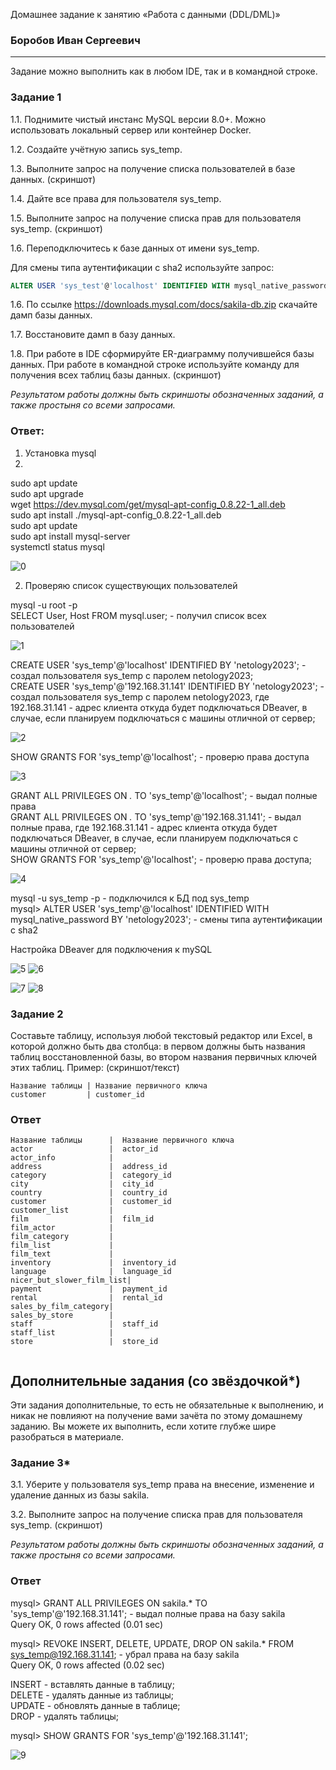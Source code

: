 Домашнее задание к занятию «Работа с данными (DDL/DML)»

### Боробов Иван Сергеевич

---

Задание можно выполнить как в любом IDE, так и в командной строке.

### Задание 1
1.1. Поднимите чистый инстанс MySQL версии 8.0+. Можно использовать локальный сервер или контейнер Docker.

1.2. Создайте учётную запись sys_temp. 

1.3. Выполните запрос на получение списка пользователей в базе данных. (скриншот)

1.4. Дайте все права для пользователя sys_temp. 

1.5. Выполните запрос на получение списка прав для пользователя sys_temp. (скриншот)

1.6. Переподключитесь к базе данных от имени sys_temp.

Для смены типа аутентификации с sha2 используйте запрос: 
```sql
ALTER USER 'sys_test'@'localhost' IDENTIFIED WITH mysql_native_password BY 'password';
```
1.6. По ссылке https://downloads.mysql.com/docs/sakila-db.zip скачайте дамп базы данных.

1.7. Восстановите дамп в базу данных.

1.8. При работе в IDE сформируйте ER-диаграмму получившейся базы данных. При работе в командной строке используйте команду для получения всех таблиц базы данных. (скриншот)

*Результатом работы должны быть скриншоты обозначенных заданий, а также простыня со всеми запросами.*

### Ответ:
1. Установка mysql
2. 
sudo apt update  
sudo apt upgrade  
wget https://dev.mysql.com/get/mysql-apt-config_0.8.22-1_all.deb  
sudo apt install ./mysql-apt-config_0.8.22-1_all.deb  
sudo apt update  
sudo apt install mysql-server  
systemctl status mysql  

![0](https://github.com/Borobov/05-Data-storage-and-transmission-systems-/blob/88b372c62c7e00f627777301b37a2512cf5c5861/IMG-12-02/img-12-02-0.png)

2. Проверяю список существующих пользователей
 
mysql -u root -p  
SELECT User, Host FROM mysql.user; - получил список всех пользователей  


![1](https://github.com/Borobov/05-Data-storage-and-transmission-systems-/blob/88b372c62c7e00f627777301b37a2512cf5c5861/IMG-12-02/img-12-02-1.png)


CREATE USER 'sys_temp'@'localhost' IDENTIFIED BY 'netology2023'; - создал пользователя sys_temp с паролем netology2023;  
CREATE USER 'sys_temp'@'192.168.31.141' IDENTIFIED BY 'netology2023'; - создал пользователя sys_temp с паролем netology2023, где 192.168.31.141 - адрес клиента откуда будет подключаться DBeaver, в случае, если планируем подключаться с машины отличной от сервер;  


![2](https://github.com/Borobov/05-Data-storage-and-transmission-systems-/blob/88b372c62c7e00f627777301b37a2512cf5c5861/IMG-12-02/img-12-02-2.png)


SHOW GRANTS FOR 'sys_temp'@'localhost'; - проверю права доступа  


![3](https://github.com/Borobov/05-Data-storage-and-transmission-systems-/blob/88b372c62c7e00f627777301b37a2512cf5c5861/IMG-12-02/img-12-02-3.png)


GRANT ALL PRIVILEGES ON *.* TO 'sys_temp'@'localhost'; - выдал полные права  
GRANT ALL PRIVILEGES ON *.* TO 'sys_temp'@'192.168.31.141'; - выдал полные права, где 192.168.31.141 - адрес клиента откуда будет подключаться DBeaver, в случае, если планируем подключаться с машины отличной от сервер;  
SHOW GRANTS FOR 'sys_temp'@'localhost'; - проверю права доступа;  


![4](https://github.com/Borobov/05-Data-storage-and-transmission-systems-/blob/88b372c62c7e00f627777301b37a2512cf5c5861/IMG-12-02/img-12-02-4.png)


mysql -u sys_temp -p - подключился к БД под sys_temp  
mysql> ALTER USER 'sys_temp'@'localhost' IDENTIFIED WITH mysql_native_password BY 'netology2023'; - смены типа аутентификации с sha2  


Настройка DBeaver для подключения к mySQL  

![5](https://github.com/Borobov/05-Data-storage-and-transmission-systems-/blob/88b372c62c7e00f627777301b37a2512cf5c5861/IMG-12-02/img-12-02-5.png)
![6](https://github.com/Borobov/05-Data-storage-and-transmission-systems-/blob/88b372c62c7e00f627777301b37a2512cf5c5861/IMG-12-02/img-12-02-6.png)

![7](https://github.com/Borobov/05-Data-storage-and-transmission-systems-/blob/88b372c62c7e00f627777301b37a2512cf5c5861/IMG-12-02/img-12-02-7.png)
![8](https://github.com/Borobov/05-Data-storage-and-transmission-systems-/blob/88b372c62c7e00f627777301b37a2512cf5c5861/IMG-12-02/img-12-02-8.png)

### Задание 2
Составьте таблицу, используя любой текстовый редактор или Excel, в которой должно быть два столбца: в первом должны быть названия таблиц восстановленной базы, во втором названия первичных ключей этих таблиц. Пример: (скриншот/текст)
```
Название таблицы | Название первичного ключа
customer         | customer_id
```
### Ответ
```
Название таблицы      |  Название первичного ключа
actor                 |  actor_id
actor_info            | 
address               |  address_id
category              |  category_id
city                  |  city_id
country               |  country_id
customer              |  customer_id
customer_list         |
film                  |  film_id
film_actor            |
film_category         |
film_list             |
film_text             |
inventory             |  inventory_id
language              |  language_id
nicer_but_slower_film_list|
payment               |  payment_id
rental                |  rental_id
sales_by_film_category|
sales_by_store        |
staff                 |  staff_id
staff_list            |
store                 |  store_id


```



## Дополнительные задания (со звёздочкой*)
Эти задания дополнительные, то есть не обязательные к выполнению, и никак не повлияют на получение вами зачёта по этому домашнему заданию. Вы можете их выполнить, если хотите глубже шире разобраться в материале.

### Задание 3*
3.1. Уберите у пользователя sys_temp права на внесение, изменение и удаление данных из базы sakila.

3.2. Выполните запрос на получение списка прав для пользователя sys_temp. (скриншот)

*Результатом работы должны быть скриншоты обозначенных заданий, а также простыня со всеми запросами.*

### Ответ


mysql> GRANT ALL PRIVILEGES ON sakila.* TO 'sys_temp'@'192.168.31.141'; - выдал полные права на базу sakila  
Query OK, 0 rows affected (0.01 sec)  

mysql> REVOKE INSERT, DELETE, UPDATE, DROP ON sakila.* FROM sys_temp@192.168.31.141; - убрал права на базу sakila  
Query OK, 0 rows affected (0.02 sec)  

INSERT - вставлять данные в таблицу;  
DELETE - удалять данные из таблицы;  
UPDATE - обновлять данные в таблице;  
DROP - удалять таблицы;  


mysql> SHOW GRANTS FOR 'sys_temp'@'192.168.31.141';  

![9](https://github.com/Borobov/05-Data-storage-and-transmission-systems-/blob/88b372c62c7e00f627777301b37a2512cf5c5861/IMG-12-02/img-12-02-9.png)

